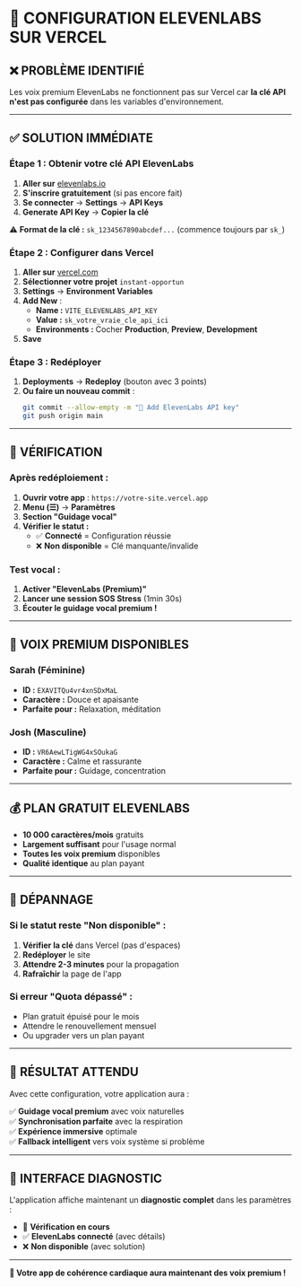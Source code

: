 # 🔧 CONFIGURATION ELEVENLABS SUR VERCEL

## ❌ **PROBLÈME IDENTIFIÉ**

Les voix premium ElevenLabs ne fonctionnent pas sur Vercel car **la clé API n'est pas configurée** dans les variables d'environnement.

---

## ✅ **SOLUTION IMMÉDIATE**

### **Étape 1 : Obtenir votre clé API ElevenLabs**

1. **Aller sur** [elevenlabs.io](https://elevenlabs.io)
2. **S'inscrire gratuitement** (si pas encore fait)
3. **Se connecter** → **Settings** → **API Keys**
4. **Generate API Key** → **Copier la clé**

⚠️ **Format de la clé :** `sk_1234567890abcdef...` (commence toujours par `sk_`)

### **Étape 2 : Configurer dans Vercel**

1. **Aller sur** [vercel.com](https://vercel.com)
2. **Sélectionner votre projet** `instant-opportun`
3. **Settings** → **Environment Variables**
4. **Add New** :
   - **Name :** `VITE_ELEVENLABS_API_KEY`
   - **Value :** `sk_votre_vraie_cle_api_ici`
   - **Environments :** Cocher **Production**, **Preview**, **Development**
5. **Save**

### **Étape 3 : Redéployer**

1. **Deployments** → **Redeploy** (bouton avec 3 points)
2. **Ou faire un nouveau commit** :
   ```bash
   git commit --allow-empty -m "🔧 Add ElevenLabs API key"
   git push origin main
   ```

---

## 🎯 **VÉRIFICATION**

### **Après redéploiement :**
1. **Ouvrir votre app** : `https://votre-site.vercel.app`
2. **Menu (☰)** → **Paramètres**
3. **Section "Guidage vocal"**
4. **Vérifier le statut :**
   - ✅ **Connecté** = Configuration réussie
   - ❌ **Non disponible** = Clé manquante/invalide

### **Test vocal :**
1. **Activer "ElevenLabs (Premium)"**
2. **Lancer une session SOS Stress** (1min 30s)
3. **Écouter le guidage vocal premium !**

---

## 🎤 **VOIX PREMIUM DISPONIBLES**

### **Sarah (Féminine)**
- **ID :** `EXAVITQu4vr4xnSDxMaL`
- **Caractère :** Douce et apaisante
- **Parfaite pour :** Relaxation, méditation

### **Josh (Masculine)**
- **ID :** `VR6AewLTigWG4xSOukaG`
- **Caractère :** Calme et rassurante
- **Parfaite pour :** Guidage, concentration

---

## 💰 **PLAN GRATUIT ELEVENLABS**

- **10 000 caractères/mois** gratuits
- **Largement suffisant** pour l'usage normal
- **Toutes les voix premium** disponibles
- **Qualité identique** au plan payant

---

## 🚨 **DÉPANNAGE**

### **Si le statut reste "Non disponible" :**
1. **Vérifier la clé** dans Vercel (pas d'espaces)
2. **Redéployer** le site
3. **Attendre 2-3 minutes** pour la propagation
4. **Rafraîchir** la page de l'app

### **Si erreur "Quota dépassé" :**
- Plan gratuit épuisé pour le mois
- Attendre le renouvellement mensuel
- Ou upgrader vers un plan payant

---

## 🎯 **RÉSULTAT ATTENDU**

Avec cette configuration, votre application aura :

✅ **Guidage vocal premium** avec voix naturelles  
✅ **Synchronisation parfaite** avec la respiration  
✅ **Expérience immersive** optimale  
✅ **Fallback intelligent** vers voix système si problème  

---

## 📱 **INTERFACE DIAGNOSTIC**

L'application affiche maintenant un **diagnostic complet** dans les paramètres :

- 🔄 **Vérification en cours**
- ✅ **ElevenLabs connecté** (avec détails)
- ❌ **Non disponible** (avec solution)

---

**🎉 Votre app de cohérence cardiaque aura maintenant des voix premium !**